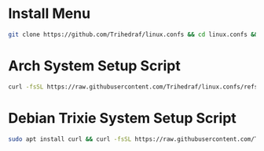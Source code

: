 # Install Menu 
```bash
git clone https://github.com/Trihedraf/linux.confs && cd linux.confs && ./install.sh
```

# Arch System Setup Script
```bash
curl -fsSL https://raw.githubusercontent.com/Trihedraf/linux.confs/refs/heads/master/arch.sh | sh
```

# Debian Trixie System Setup Script
```bash
sudo apt install curl && curl -fsSL https://raw.githubusercontent.com/Trihedraf/linux.confs/refs/heads/master/debian.sh | sh -s -- --docker=ON --tailscale=ON --zfs=ON
```
